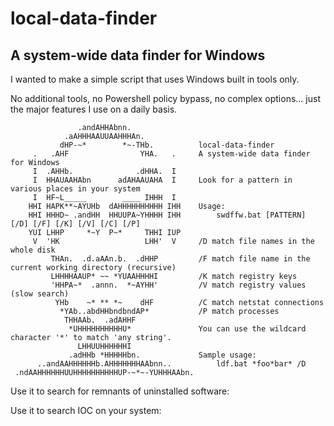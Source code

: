# local-data-finder
## A system-wide data finder for Windows

I wanted to make a simple script that uses Windows built in tools only. 

No additional tools, no Powershell policy bypass, no complex options... just the major features I use on a daily basis.

```
               .andAHHAbnn.               
            .aAHHHAAUUAAHHHAn.            
           dHP-~*        *~-THb.          local-data-finder
     .   .AHF                YHA.   .     A system-wide data finder for Windows
     I  .AHHb.              .dHHA.  I     
     I  HHAUAAHAbn      adAHAAUAHA  I     Look for a pattern in various places in your system
     I  HF~L_____        ____ IHHH  I     
    HHI HAPK**~AYUHb  dAHHHHHHHHHH IHH    Usage:
    HHI HHHD~ .andHH  HHUUPA~YHHHH IHH        swdffw.bat [PATTERN] [/D] [/F] [/K] [/V] [/C] [/P]
    YUI LHHP     *~Y  P~*     THHI IUP    
     V  'HK                   LHH'  V     /D match file names in the whole disk
         THAn.  .d.aAAn.b.  .dHHP         /F match file name in the current working directory (recursive)
         LHHHHAAUP* ~~ *YUAAHHHHI         /K match registry keys
         'HHPA~*  .annn.  *~AYHH'         /V match registry values (slow search)
          YHb    ~* ** *~    dHF          /C match netstat connections
           *YAb..abdHHbndbndAP*           /P match processes
            THHAAb.  .adAHHF              
             *UHHHHHHHHHHU*               You can use the wildcard character '*' to match 'any string'.
               LHHUUHHHHHHI               
             .adHHb *HHHHHbn.             Sample usage:
      ..andAAHHHHHHb.AHHHHHHHAAbnn..          ldf.bat *foo*bar* /D
 .ndAAHHHHHHUUHHHHHHHHHHUP-~*~-YUHHHAAbn. 
```

Use it to search for remnants of uninstalled software:


Use it to search IOC on your system:
